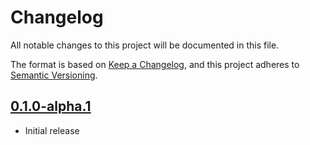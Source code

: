# Changelog
All notable changes to this project will be documented in this file.

The format is based on [Keep a Changelog](https://keepachangelog.com/en/1.0.0/),
and this project adheres to [Semantic Versioning](https://semver.org/spec/v2.0.0.html).

## [0.1.0-alpha.1]
- Initial release

[Unreleased]: https://github.com/newAM/w5500-ll-rs/compare/v0.1.0-alpha.1...HEAD
[0.1.0-alpha.1]: https://github.com/newAM/w5500-ll-rs/releases/tag/v0.1.0-alpha.1
